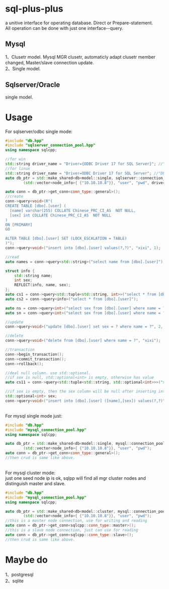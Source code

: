 # sql-plus-plus
a unitive interface for operating database. Direct or Prepare-statement.
</br>All operation can be done with just one interface--query.

## Mysql
1、Clusetr model. Mysql MGR clusetr, automaticly adapt clusetr member changed, Master/slave connection update.
</br>2、Single model.

## Sqlserver/Oracle
single model.

# Usage
For sqlserver/odbc single mode:
```c++
#include "db.hpp"
#include "sqlserver_connection_pool.hpp"
using namespace sqlcpp;

//for win
std::string driver_name = "Driver={ODBC Driver 17 for SQL Server}"; //"DRIVER={SQL Server}"
//for linux
std::string driver_name = "Driver=ODBC Driver 17 for SQL Server"; //"DRIVER={SQL Server}"
auto db_ptr = std::make_shared<db<model::single, sqlserver::connection_pool>>
		(std::vector<node_info>{ {"10.10.10.8"}}, "user", "pwd", driver_name);

auto conn = db_ptr->get_conn<conn_type::general>();
//create
conn->query<void>(R"(
CREATE TABLE [dbo].[user] (
  [name] varchar(255) COLLATE Chinese_PRC_CI_AS  NOT NULL,
  [sex] int COLLATE Chinese_PRC_CI_AS  NOT NULL
)  
ON [PRIMARY]
GO

ALTER TABLE [dbo].[user] SET (LOCK_ESCALATION = TABLE)
)");
conn->query<void>("insert into [dbo].[user] values(?,?)", "xixi", 1);

//read
auto names = conn->query<std::string>("select name from [dbo].[user]");

struct info {
	std::string name;
	int sex;
	REFLECT(info, name, sex);
};
auto cs1 = conn->query<std::tuple<std::string, int>>("select * from [dbo].[user]");
auto cs2 = conn->query<info>("select * from [dbo].[user]");

auto ns = conn->query<int>("select sex from [dbo].[user] where name = ?", "xixi");
auto sn = conn->query<int>("select sex from [dbo].[user] where name = ? and sex = ?", "xixi", 1);

//update
conn->query<void>("update [dbo].[user] set sex = ? where name = ?", 2, "xixi");

//delete
conn->query<void>("delete from [dbo].[user] where name = ?", "xixi");

//transaction
conn->begin_transaction();
conn->commit_transaction();
conn->rollback();

//deal null column. use std::optional.
//if sex is null, std::optional<int> is empty, otherwise has value
auto cs11 = conn->query<std::tuple<std::string, std::optional<int>>>("select * from [dbo].[user]");

//if sex is empty, then the sex column will be null after inserting into
std::optional<int> sex;
conn->query<void>("insert into [dbo].[user] ([name],[sex]) values(?,?)", "xixi", sex);
```
</br>For mysql single mode just:

```c++
#include "db.hpp"
#include "mysql_connection_pool.hpp"
using namespace sqlcpp;

auto db_ptr = std::make_shared<db<model::single, mysql::connection_pool>>
		(std::vector<node_info>{ {"10.10.10.8"}}, "user", "pwd");
auto conn = db_ptr->get_conn<conn_type::general>();
//then crud is same like above.
```

</br>For mysql cluster mode:
</br>just one seed node ip is ok, sqlpp will find all mgr cluster nodes and distinguish master and slave.

```c++
#include "db.hpp"
#include "mysql_connection_pool.hpp"
using namespace sqlcpp;

auto db_ptr = std::make_shared<db<model::cluster, mysql::connection_pool>>
        (std::vector<node_info>{ {"10.10.10.8"}}, "user", "pwd");
//this is a master node connection, use for writing and reading
auto conn = db_ptr->get_conn<sqlcpp::conn_type::master>();
//this is a slave node connection, just can use for reading
auto conn = db_ptr->get_conn<sqlcpp::conn_type::slave>(); 
//then crud is same like above.
```

# Maybe do
1、postgresql
</br>2、sqlite

